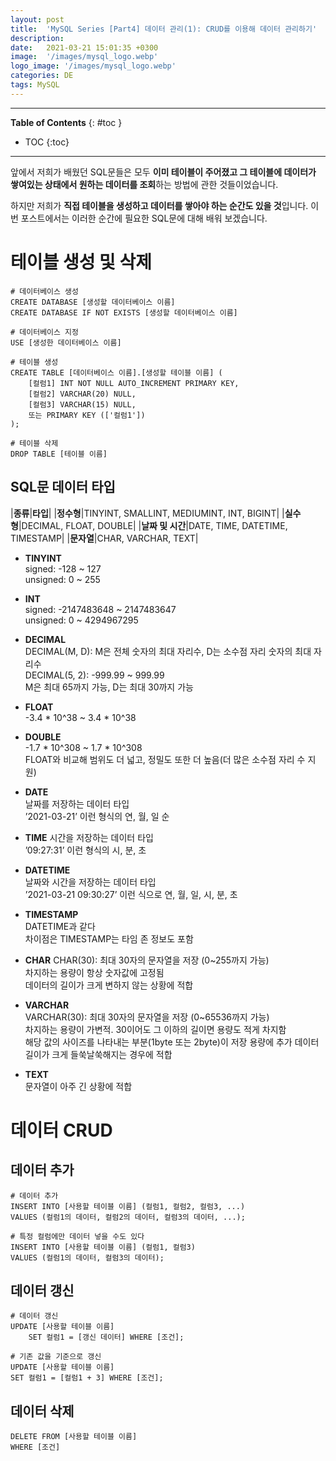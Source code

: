 ```yaml
---
layout: post
title:  'MySQL Series [Part4] 데이터 관리(1): CRUD를 이용해 데이터 관리하기'
description: 
date:   2021-03-21 15:01:35 +0300
image:  '/images/mysql_logo.webp'
logo_image: '/images/mysql_logo.webp'
categories: DE
tags: MySQL
---
```


---
**Table of Contents**
{: #toc }
*  TOC
{:toc}

---  

앞에서 저희가 배웠던 SQL문들은 모두 **이미 테이블이 주어졌고 그 테이블에 데이터가 쌓여있는 상태에서 원하는 데이터를 조회**하는 방법에 관한 것들이었습니다.  

하지만 저희가 **직접 테이블을 생성하고 데이터를 쌓아야 하는 순간도 있을 것**입니다. 이번 포스트에서는 이러한 순간에 필요한 SQL문에 대해 배워 보겠습니다.  

# 테이블 생성 및 삭제

```
# 데이터베이스 생성
CREATE DATABASE [생성할 데이터베이스 이름]
CREATE DATABASE IF NOT EXISTS [생성할 데이터베이스 이름]

# 데이터베이스 지정
USE [생성한 데이터베이스 이름]
```

```
# 테이블 생성
CREATE TABLE [데이터베이스 이름].[생성할 테이블 이름] (
    [컬럼1] INT NOT NULL AUTO_INCREMENT PRIMARY KEY,
    [컬럼2] VARCHAR(20) NULL,
    [컬럼3] VARCHAR(15) NULL,
    또는 PRIMARY KEY (['컬럼1'])
);

# 테이블 삭제
DROP TABLE [테이블 이름]
```

## SQL문 데이터 타입  

|**종류**|**타입**|
|**정수형**|TINYINT, SMALLINT, MEDIUMINT, INT, BIGINT|
|**실수형**|DECIMAL, FLOAT, DOUBLE|
|**날짜 및 시간**|DATE, TIME, DATETIME, TIMESTAMP|
|**문자열**|CHAR, VARCHAR, TEXT|

- **TINYINT**  
signed: -128 ~ 127  
unsigned: 0 ~ 255   

- **INT**  
signed: -2147483648 ~ 2147483647  
unsigned: 0 ~ 4294967295  

- **DECIMAL**  
DECIMAL(M, D): M은 전체 숫자의 최대 자리수, D는 소수점 자리 숫자의 최대 자리수  
DECIMAL(5, 2): -999.99 ~ 999.99  
M은 최대 65까지 가능, D는 최대 30까지 가능  

- **FLOAT**  
-3.4 * 10^38 ~ 3.4 * 10^38  

- **DOUBLE**  
-1.7 * 10^308 ~ 1.7 * 10^308  
FLOAT와 비교해 범위도 더 넓고, 정밀도 또한 더 높음(더 많은 소수점 자리 수 지원)  

- **DATE**  
날짜를 저장하는 데이터 타입  
’2021-03-21’ 이런 형식의 연, 월, 일 순  

- **TIME**
시간을 저장하는 데이터 타입  
’09:27:31’ 이런 형식의 시, 분, 초  

- **DATETIME**  
날짜와 시간을 저장하는 데이터 타입  
’2021-03-21 09:30:27’ 이런 식으로 연, 월, 일, 시, 분, 초  

- **TIMESTAMP**  
DATETIME과 같다  
차이점은 TIMESTAMP는 타임 존 정보도 포함  

- **CHAR**
CHAR(30): 최대 30자의 문자열을 저장 (0~255까지 가능)  
차지하는 용량이 항상 숫자값에 고정됨  
데이터의 길이가 크게 변하지 않는 상황에 적합

- **VARCHAR**  
VARCHAR(30): 최대 30자의 문자열을 저장 (0~65536까지 가능)  
차지하는 용량이 가변적. 30이어도 그 이하의 길이면 용량도 적게 차지함  
해당 값의 사이즈를 나타내는 부분(1byte 또는 2byte)이 저장 용량에 추가
데이터 길이가 크게 들쑥날쑥해지는 경우에 적합  

- **TEXT**  
문자열이 아주 긴 상황에 적합  

# 데이터 CRUD 

## 데이터 추가
```
# 데이터 추가
INSERT INTO [사용할 테이블 이름] (컬럼1, 컬럼2, 컬럼3, ...)
VALUES (컬럼1의 데이터, 컬럼2의 데이터, 컬럼3의 데이터, ...);

# 특정 컬럼에만 데이터 넣을 수도 있다
INSERT INTO [사용할 테이블 이름] (컬럼1, 컬럼3)
VALUES (컬럼1의 데이터, 컬럼3의 데이터);
```

## 데이터 갱신
```
# 데이터 갱신
UPDATE [사용할 테이블 이름]
    SET 컬럼1 = [갱신 데이터] WHERE [조건]; 

# 기존 값을 기준으로 갱신
UPDATE [사용할 테이블 이름]
SET 컬럼1 = [컬럼1 + 3] WHERE [조건]; 
```

## 데이터 삭제

```
DELETE FROM [사용할 테이블 이름]
WHERE [조건]
```


